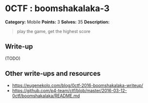 # 0CTF : boomshakalaka-3

**Category:** Mobile
**Points:** 3
**Solves:** 35
**Description:**

> play the game, get the highest score
>


## Write-up

(TODO)

## Other write-ups and resources

* <https://eugenekolo.com/blog/0ctf-2016-boomshakalaka-writeup/> 
* <https://github.com/p4-team/ctf/blob/master/2016-03-12-0ctf/boomshakalaka/README.md>
